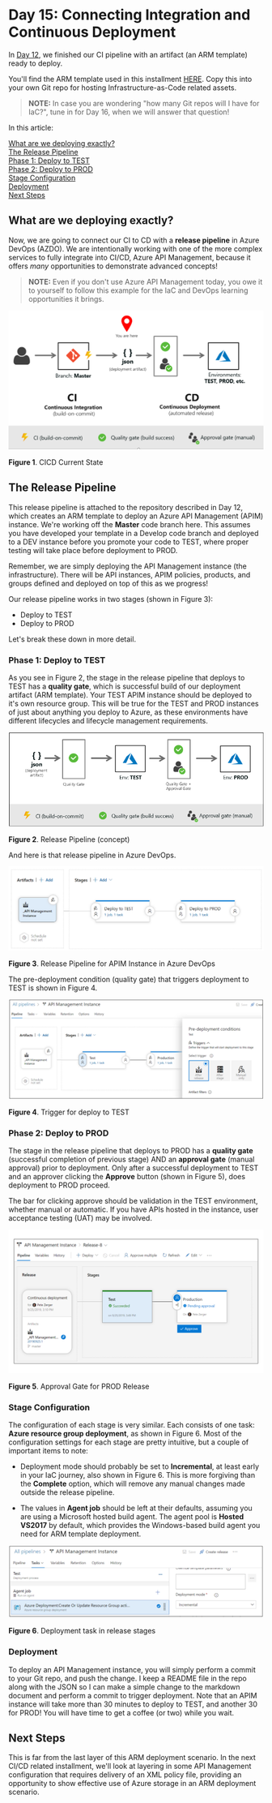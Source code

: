 # Day 15: Connecting Integration and Continuous Deployment

In [Day 12](https://github.com/starkfell/100DaysOfIaC/blob/master/articles/day.12.contin.integration.md), we finished our CI pipeline with an artifact (an ARM template) ready to deploy.

You'll find the ARM template used in this installment [HERE](../resources/apim_instance/instance.json). Copy this into your own Git repo for hosting Infrastructure-as-Code related assets. 

> **NOTE:** In case you are wondering "how many Git repos will I have for IaC?", tune in for Day 16, when we will answer that question!

In this article:

[What are we deploying exactly?](#what-are-we-deploying-exactly) <br/>
[The Release Pipeline](The-release-pipeline) <br/>
[Phase 1: Deploy to TEST](#phase-1-deploy-to-test) <br/>
[Phase 2: Deploy to PROD](#phase-2-deploy-to-prod) <br/>
[Stage Configuration](#stage-configuration) <br/>
[Deployment](#deployment) <br/>
[Next Steps](#next-steps) <br/>

## What are we deploying exactly?

Now, we are going to connect our CI to CD with a **release pipeline** in Azure DevOps (AZDO). We are intentionally working with one of the more complex services to fully integrate into CI/CD, Azure API Management, because it offers *many* opportunities to demonstrate advanced concepts!

> **NOTE:** Even if you don't use Azure API Management today, you owe it to yourself to follow this example for the IaC and DevOps learning opportunities it brings.

![CICD Current State](../images/day15/Fig1.curr.state.PNG)

**Figure 1**. CICD Current State

## The Release Pipeline

This release pipeline is attached to the repository described in Day 12, which creates an ARM template to deploy an Azure API Management (APIM) instance. We're working off the **Master** code branch here. This assumes you have developed your template in a Develop code branch and deployed to a DEV instance before you promote your code to TEST, where proper testing will take place before deployment to PROD.

Remember, we are simply deploying the API Management instance (the infrastructure). There will be API instances, APIM policies, products, and groups defined and deployed on top of this as we progress!

Our release pipeline works in two stages (shown in Figure 3):

- Deploy to TEST
- Deploy to PROD

Let's break these down in more detail.

### Phase 1: Deploy to TEST

As you see in Figure 2, the stage in the release pipeline that deploys to TEST has a **quality gate**, which is successful build of our deployment artifact (ARM template). Your TEST APIM instance should be deployed to it's own resource group. This will be true for the TEST and PROD instances of just about anything you deploy to Azure, as these environments have different lifecycles and lifecycle management requirements.

![Rel Pipe in AZDO](../images/day15/Fig2.rel.pipe.PNG)

**Figure 2**. Release Pipeline (concept)

And here is that release pipeline in Azure DevOps.

![Rel Pipe in AZDO](../images/day15/Fig3.rel.pipe.azdo.PNG)

**Figure 3**. Release Pipeline for APIM Instance in Azure DevOps

The pre-deployment condition (quality gate) that triggers deployment to TEST is shown in Figure 4.

![Release trigger for test](../images/day15/Fig4.test.trigger.PNG)

**Figure 4**. Trigger for deploy to TEST

### Phase 2: Deploy to PROD

The stage in the release pipeline that deploys to PROD has a **quality gate** (successful completion of previous stage) AND an **approval gate** (manual approval) prior to deployment. Only after a successful deployment to TEST and an approver clicking the **Approve** button (shown in Figure 5), does deployment to PROD proceed.

The bar for clicking approve should be validation in the TEST environment, whether manual or automatic. If you have APIs hosted in the instance, user acceptance testing (UAT) may be involved.

![Rel Pipe in AZDO](../images/day15/Fig5.app.gate.png)

**Figure 5**. Approval Gate for PROD Release

### Stage Configuration

The configuration of each stage is very similar. Each consists of one task: **Azure resource group deployment**, as shown in Figure 6. Most of the configuration settings for each stage are pretty intuitive, but a couple of important items to note:

- Deployment mode should probably be set to **Incremental**, at least early in your IaC journey, also shown in Figure 6. This is more forgiving than the **Complete** option, which will remove any manual changes made outside the release pipeline.
  
- The values in **Agent job** should be left at their defaults, assuming you are using a Microsoft hosted build agent. The agent pool is **Hosted VS2017** by default, which provides the Windows-based build agent you need for ARM template deployment.

![Release pipe task](../images/day15/Fig6.deploy.task.png)

**Figure 6**. Deployment task in release stages

### Deployment

To deploy an API Management instance, you will simply perform a commit to your Git repo, and push the change. I keep a README file in the repo along with the JSON so I can make a simple change to the markdown document and perform a commit to trigger deployment. Note that an APIM instance will take more than 30 minutes to deploy to TEST, and another 30 for PROD! You will have time to get a coffee (or two) while you wait.

## Next Steps

This is far from the last layer of this ARM deployment scenario. In the next CI/CD related installment, we'll look at layering in some API Management configuration that requires delivery of an XML policy file, providing an opportunity to show effective use of Azure storage in an ARM deployment scenario.
